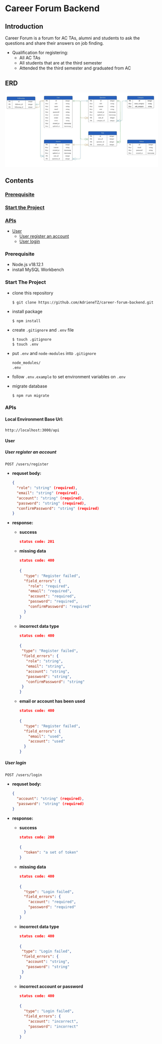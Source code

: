 # Career Forum Backend
## Introduction
Career Forum is a forum for AC TAs, alumni and students to ask the questions and share their answers on job finding.

- Qualification for registering:
  - All AC TAs
  - All students that are at the third semester
  - Attended the the third semester and graduated from AC

## ERD
![ERD](images/career-forum-ERD.jpeg)

## Contents
### [Prerequisite](#prerequisite)
### [Start the Project](#start-the-project)
### [APIs](#apis)
- [User](#user)
  - [User register an account](#user-register-an-account)
  - [User login](#user-login)



### Prerequisite
- Node.js v18.12.1
- install MySQL Workbench

### Start The Project
- clone this repository
  ```
  $ git clone https://github.com/AdrieneTZ/career-forum-backend.git
  ```

- install package
  ```
  $ npm install
  ```

- create `.gitignore` and `.env` file
  ```
  $ touch .gitignore
  $ touch .env
  ```

- put `.env` and `node-modules` into `.gitignore`
  ```
  node_modules/
  .env
  ```

- follow `.env.example` to set environment variables on `.env`

- migrate database
  ```
  $ npm run migrate
  ```


### APIs
#### Local Environment Base Url:
```
http://localhost:3000/api
```
#### User
##### User register an account
  ```
  POST /users/register
  ```

  - **requset body:**
    ```json
    {
      "role": "string" (required),
      "email": "string" (required),
      "account": "string" (required),
      "password": "string" (required),
      "confirmPassword": "string" (required)
    }
    ```

  - **response:**
    - **success**
      ```json
      status code: 201
      ```

    - **missing data**
      ```json
      status code: 400

      {
        "type": "Register failed",
        "field_errors": {
          "role": "required",
          "email": "required",
          "account": "required",
          "password": "required",
          "confirmPassword": "required"
        }
      }
      ```

    - **incorrect data type**
       ```json
      status code: 400

      {
        "type": "Register failed",
        "field_errors": {
          "role": "string",
          "email": "string",
          "account": "string",
          "password": "string",
          "confirmPassword": "string"
        }
      }
      ```

    - **email or account has been used**
      ```json
      status code: 400

      {
        "type": "Register failed",
        "field_errors": {
          "email": "used",
          "account": "used"
        }
      }
      ```

##### User login
  ```
  POST /users/login
  ```

  - **requset body:**
    ```json
    {
      "account": "string" (required),
      "password": "string" (required)
    }
    ```

  - **response:**
    - **success**
      ```json
      status code: 200

      {
        "token": "a set of token"
      }
      ```

    - **missing data**
      ```json
      status code: 400

      {
        "type": "Login failed",
        "field_errors": {
          "account": "required",
          "password": "required"
        }
      }
      ```

    - **incorrect data type**
       ```json
      status code: 400

      {
        "type": "Login failed",
        "field_errors": {
          "account": "string",
          "password": "string"
        }
      }
      ```

    - **incorrect account or password**
      ```json
      status code: 400

      {
        "type": "Login failed",
        "field_errors": {
          "account": "incorrect",
          "password": "incorrect"
        }
      }
      ```
